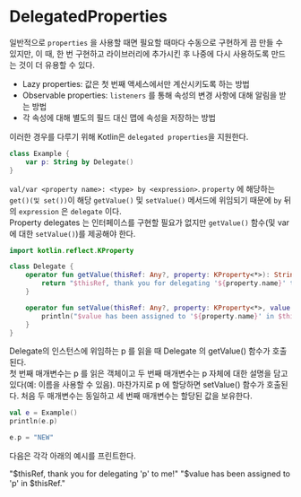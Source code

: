 # DelegatedProperties

일반적으로 `properties` 을 사용할 때면 필요할 때마다 수동으로 구현하게 끔 만들 수 있지만, 이 때, 한 번 구현하고 라이브러리에 추가시킨 후 나중에 다시 사용하도록 만드는 것이 더 유용할 수 있다.  

- Lazy properties: 값은 첫 번째 액세스에서만 계산시키도록 하는 방법
- Observable properties: `listeners` 를 통해 속성의 변경 사항에 대해 알림을 받는 방법
- 각 속성에 대해 별도의 필드 대신 맵에 속성을 저장하는 방법

이러한 경우를 다루기 위해 Kotlin은 `delegated properties`을 지원한다.

```kotlin
class Example {
    var p: String by Delegate()
}
```

`val/var <property name>: <type> by <expression>`. `property` 에 해당하는 `get()(및 set())`이 해당 `getValue()` 및 `setValue()` 메서드에 위임되기 때문에 `by` 뒤의 `expression` 은 `delegate` 이다.  
Property delegates 는 인터페이스를 구현할 필요가 없지만 `getValue()` 함수(및 var에 대한 `setValue()`)를 제공해야 한다.

```kotlin
import kotlin.reflect.KProperty

class Delegate {
    operator fun getValue(thisRef: Any?, property: KProperty<*>): String {
        return "$thisRef, thank you for delegating '${property.name}' to me!"
    }

    operator fun setValue(thisRef: Any?, property: KProperty<*>, value: String) {
        println("$value has been assigned to '${property.name}' in $thisRef.")
    }
}  
```

Delegate의 인스턴스에 위임하는 p 를 읽을 때 Delegate 의 getValue() 함수가 호출된다.  
첫 번째 매개변수는 p 를 읽은 객체이고 두 번째 매개변수는 p 자체에 대한 설명을 담고 있다(예: 이름을 사용할 수 있음).
마찬가지로 p 에 할당하면 setValue() 함수가 호출된다. 처음 두 매개변수는 동일하고 세 번째 매개변수는 할당된 값을 보유한다.

```kotlin
val e = Example()
println(e.p)

e.p = "NEW"
```

다음은 각각 아래의 예시를 프린트한다.  

"$thisRef, thank you for delegating 'p' to me!"
"$value has been assigned to 'p' in $thisRef."
